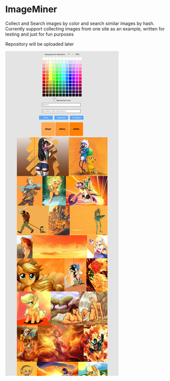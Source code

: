 # ImageMiner
Collect and Search images by color and search similar images by hash. Currently support collecting images from one site as an example, written for testing and just for fun purposes 

Repository will be uploaded later 

<img src="https://raw.githubusercontent.com/NC22/ImageMiner/master/example.png">
